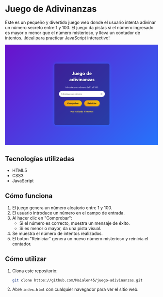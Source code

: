 # Juego de Adivinanzas

Este es un pequeño y divertido juego web donde el usuario intenta adivinar un número secreto entre 1 y 100. El juego da pistas si el número ingresado es mayor o menor que el número misterioso, y lleva un contador de intentos. ¡Ideal para practicar JavaScript interactivo!

![Captura de pantalla de la aplicación](./assets/images/adivinanza-numeros.png)

## Tecnologías utilizadas

-   HTML5
-   CSS3
-   JavaScript

## Cómo funciona

1. El juego genera un número aleatorio entre 1 y 100.
2. El usuario introduce un número en el campo de entrada.
3. Al hacer clic en "Comprobar":
    - Si el número es correcto, muestra un mensaje de éxito.
    - Si es menor o mayor, da una pista visual.
4. Se muestra el número de intentos realizados.
5. El botón "Reiniciar" genera un nuevo número misterioso y reinicia el contador.

## Cómo utilizar

1. Clona este repositorio:
    ```bash
    git clone https://github.com/Maialen45/juego-adivinanzas.git
    ```
2. Abre `index.html` con cualquier navegador para ver el sitio web.
